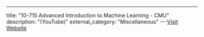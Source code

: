 ---
title: "10-715 Advanced Introduction to Machine Learning - CMU"
description: "(YouTube)"
external_category: "Miscellaneous"
---[Visit Website](http://www.cs.cmu.edu/~bapoczos/Classes/ML10715_2015Fall/)

